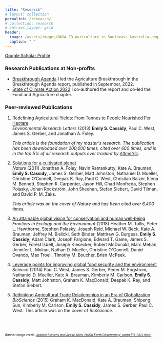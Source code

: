 ```yaml
---
title: "Research"
# layout: collection
permalink: /research/
# collection: research
# entries_layout: grid
header:
  image: /assets/images/NASA EO Agriculture in Southeast Australia.png
  caption: " "
---
```


[Google Scholar Profile](https://scholar.google.com/citations?hl=en&user=VkTSKqYAAAAJ)

### Research Publications at Non-profits
* [Breakthrough Agenda](https://www.iea.org/reports/breakthrough-agenda-report-2022)
  I led the Agriculture Breakthrough in the Breakthrough Agenda report, published in September, 2022. 
* [State of Climate Action 2022](https://www.wri.org/research/state-climate-action-2022)
  I co-authored the report and co-led the Food and Agriculture chapter.
### Peer-reviewed Publications
1.  [Redefining Agricultural Yields: From Tonnes to People Nourished Per Hectare](https://doi.org/10.1088/1748-9326/8/3/034015)      
    *Environmental Research Letters* (2013) **Emily S. Cassidy**, Paul C. West, James S. Gerber, and Jonathan A. Foley. 
    
    _This article is the foundation of my master's research. The publication has been downloaded over 200,000 times, cited over 600 times, and is in the top 5% of all research outputs ever tracked by [Altmetric](https://iop.altmetric.com/details/1662889#score)._

2. [Solutions for a cultivated planet](https://doi.org/10.1038/nature10452)      
    *Nature* (2011) Jonathan A. Foley, Navin Ramankutty, Kate A. Brauman, <b>Emily S. Cassidy</b>, James S. Gerber, Matt Johnston, Nathaniel D. Mueller, Christine O’Connell, Deepak K. Ray,   Paul C. West, Christian Balzer, Elena M. Bennett, Stephen R. Carpenter, Jason Hill, Chad Monfreda, Stephen Polasky, Johan Rockström, John Sheehan, Stefan Siebert, David Tilman, and David P. M. Zaks.
    
    <i>This article was on the cover of Nature and has been cited over 6,400 times.</i>

4. [An attainable global vision for conservation and human well‐being](https://doi.org/10.1002/fee.1965)    
    *Frontiers in Ecology and the Environment* (2018) Heather M. Tallis, Peter L. Hawthorne, Stephen Polasky, Joseph Reid, Michael W. Beck, Kate A. Brauman, Jeffrey M. Bielicki, Seth Binder, Matthew G. Burgess, <b>Emily S. Cassidy</b>, Adam Clark, Joseph Fargione, Edward T. Game, James S. Gerber, Forest Isbell, Joseph Kiesecker, Robert McDonald, Marc Metian, Jennifer L. Molnar, Nathan D. Mueller, Christine O'Connell, Daniel Ovando, Max Troell, Timothy M. Boucher, Brian McPeek.

5. [Leverage points for improving global food security and the environment](https://doi.org/10.1126/science.1246067)    
    *Science* (2014) Paul C. West, James S. Gerber, Peder M. Engstrom, Nathaniel D. Mueller, Kate A. Brauman, Kimberly M. Carlson, **Emily S. Cassidy**, Matt Johnston, Graham K. MacDonald, Deepak K. Ray, and Stefan Siebert. 
  
6. [Rethinking Agricultural Trade Relationships in an Era of Globalization](https://doi.org/10.1093/biosci/biu225)    
    *BioScience* (2015) Graham K. MacDonald, Kate A. Brauman, Shipeng Sun, Kimberly M. Carlson, **Emily S. Cassidy**, James S. Gerber, Paul C. West. This article was on the cover of _BioScience_.


<br>
<br>
<br>
<font size="1"> <i>Banner image credit: <a href="https://earthobservatory.nasa.gov/images/87578/agriculture-in-southeast-australia">Joshua Stevens and Jesse Allen, NASA Earth Observatory, using EO-1 ALI data.</a></i></font> 
